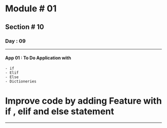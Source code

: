 #  Module # 01
## Section # 10
### Day : 09
*** 
#### App 01 : To Do Application with
    - if
    - Elif
    - Else
    - Dictioneries

# Improve code by adding Feature with if , elif and else statement
___
